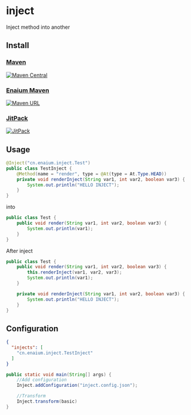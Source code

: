 # inject

Inject method into another

## Install

### [Maven](https://repo1.maven.org/maven2/cn/enaium/inject/)

[![Maven Central](https://img.shields.io/maven-central/v/cn.enaium/inject?style=flat-square)](https://repo1.maven.org/maven2/cn/enaium/inject/)

### [Enaium Maven](https://maven.enaium.cn)

[![Maven URL](https://img.shields.io/maven-metadata/v?metadataUrl=https%3A%2F%2Fmaven.enaium.cn%2Fcn%2Fenaium%2Finject%2Fmaven-metadata.xml&style=flat-square)](https://maven.enaium.cn)

### [JitPack](https://jitpack.io/#Enaium/inject)

[![JitPack](https://img.shields.io/jitpack/v/github/Enaium/inject?style=flat-square)](https://jitpack.io/#Enaium/inject)

## Usage

```java
@Inject("cn.enaium.inject.Test")
public class TestInject {
    @Method(name = "render", type = @At(type = At.Type.HEAD))
    private void renderInject(String var1, int var2, boolean var3) {
        System.out.println("HELLO INJECT");
    }
}
```

into

```java
public class Test {
    public void render(String var1, int var2, boolean var3) {
        System.out.println(var1);
    }
}
```

After inject

```java
public class Test {
    public void render(String var1, int var2, boolean var3) {
        this.renderInject(var1, var2, var3);
        System.out.println(var1);
    }

    private void renderInject(String var1, int var2, boolean var3) {
        System.out.println("HELLO INJECT");
    }
}
```

## Configuration

```json
{
  "injects": [
    "cn.enaium.inject.TestInject"
  ]
}
```

```java
public static void main(String[] args) {
    //Add configuration
    Inject.addConfiguration("inject.config.json");

    //Transform
    Inject.transform(basic)
}
```